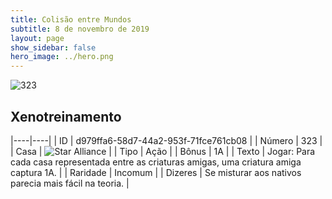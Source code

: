 ```yaml
---
title: Colisão entre Mundos
subtitle: 8 de novembro de 2019
layout: page
show_sidebar: false
hero_image: ../hero.png
---
```


![323](https://cdn.keyforgegame.com/media/card_front/pt/452_323_3R4JMH52544P_pt.png)

## Xenotreinamento

|----|----|
| ID | d979ffa6-58d7-44a2-953f-71fce761cb08 |
| Número | 323 |
| Casa | ![Star Alliance](https://archonarcana.com/images/thumb/7/7d/Star_Alliance.png/22px-Star_Alliance.png "Aliança Estelar") |
| Tipo | Ação |
| Bônus | 1A |
| Texto | Jogar: Para cada casa representada entre as criaturas amigas, uma criatura amiga captura 1A. |
| Raridade | Incomum |
| Dizeres | Se misturar aos nativos parecia  mais fácil na teoria. |

